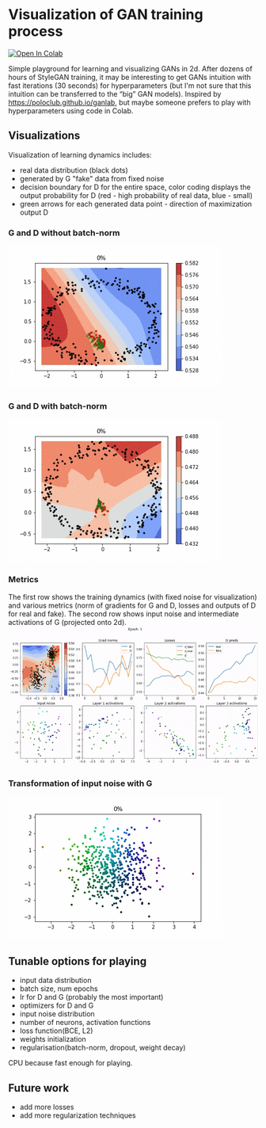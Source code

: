 # Visualization of GAN training process
[![Open In Colab](https://colab.research.google.com/assets/colab-badge.svg)](https://colab.research.google.com/github/EvgenyKashin/gan-vis/blob/master/Playing_with_gans.ipynb)

Simple playground for learning and visualizing GANs in 2d.
After dozens of hours of StyleGAN training, it may be interesting 
to get GANs intuition with fast iterations (30 seconds) 
for hyperparameters (but I'm not sure that this intuition 
can be transferred to the “big” GAN models). 
Inspired by https://poloclub.github.io/ganlab, 
but maybe someone prefers to play with hyperparameters using code in Colab.

## Visualizations 
Visualization of learning dynamics includes:
- real data distribution (black dots)
- generated by G "fake" data from fixed noise
- decision boundary for D for the entire space, color coding displays the
 output probability for D (red - high probability of real data, blue - small)
- green arrows for each generated data point - direction of maximization
 output D

### G and D without batch-norm
![without_bn](imgs/without_bn.gif)

### G and D with batch-norm
![with_bn](imgs/with_bn.gif)

### Metrics
The first row shows the training dynamics (with fixed noise for visualization) 
and various metrics (norm of gradients for G and D, losses and outputs of D for
real and fake). The second row shows input noise and intermediate activations
of G (projected onto 2d).
![dashboard](imgs/dashboard.gif)

### Transformation of input noise with G
![noise2G](imgs/noise2G.gif)

## Tunable options for playing
- input data distribution
- batch size, num epochs
- lr for D and G (probably the most important)
- optimizers for D and G
- input noise distribution
- number of neurons, activation functions
- loss function(BCE, L2)
- weights initialization
- regularisation(batch-norm, dropout, weight decay)

CPU because fast enough for playing.

## Future work
- add more losses
- add more regularization techniques
